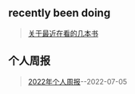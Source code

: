
## recently been doing 
> [关于最近在看的几本书](https://www.bilibili.com/video/BV1gB4y1i7w3?spm_id_from=333.337.search-card.all.click)

## 个人周报
>  [2022年个人周报](https://github.com/leegangan/his-life/issues/1)--2022-07-05